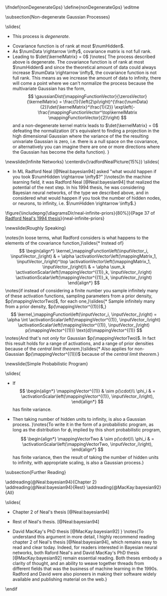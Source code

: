 \ifndef{nonDegenerateGps}
\define{nonDegenerateGps}
\editme

\subsection{Non-degenerate Gaussian Processes}

\slides{
* This process is *degenerate*.
+ Covariance function is of rank at most $\numHidden$.
+ As $\numData \rightarrow \infty$, covariance matrix is not full rank.
+ Leading to $\det{\kernelMatrix} = 0$
}\notes{
The process described above is degenerate. The covariance function is of rank at most $\numHidden$ and since the theoretical amount of data could always increase $\numData \rightarrow \infty$, the covariance function is not full rank. 
This means as we increase the amount of data to infinity, there will come a point where we can't normalize the process because the multivariate Gaussian has the form,
$$
\gaussianDist{\mappingFunctionVector}{\zerosVector}{\kernelMatrix} = \frac{1}{\left(2\pi\right)^{\frac{\numData}{2}}\det{\kernelMatrix}^\frac{1}{2}} \exp\left(-\frac{\mappingFunctionVector^\top\kernelMatrix \mappingFunctionVector}{2}\right)
$$
and a non-degenerate kernel matrix leads to $\det{\kernelMatrix} = 0$ defeating the normalization (it's equivalent to finding a projection in the high dimensional Gaussian where the variance of the the resulting univariate Gaussian is zero, i.e. there is a null space on the covariance, or alternatively you can imagine there are one or more directions where the Gaussian has become the delta function).
}

\newslide{Infinite Networks}
\centerdiv{\radfordNealPicture{15%}}
\slides{
* In ML Radford Neal [@Neal:bayesian94] asked "what would happen if you took  $\numHidden \rightarrow \infty$?"
}\notes{In the machine learning field, it was Radford Neal [@Neal:bayesian94] that realized the potential of the next step. In his 1994 thesis, he was considering Bayesian neural networks, of the type we described above, and in considered what would happen if you took the number of hidden nodes, or neurons, to infinity, i.e. $\numHidden \rightarrow \infty$.}

\figure{\includepng{\diagramsDir/neal-infinite-priors}{80%}}{Page 37 of [Radford Neal's 1994 thesis](http://www.cs.toronto.edu/~radford/ftp/thesis.pdf)}{neal-infinite-priors}


\newslide{Roughly Speaking}

\notes{In loose terms, what Radford considers is what happens to the elements of the covariance function,}\slides{* Instead of}
  $$
  \begin{align*}
  \kernel_\mappingFunction\left(\inputVector_i, \inputVector_j\right) & = \alpha \activationVector\left(\mappingMatrix_1, \inputVector_i\right)^\top \activationVector\left(\mappingMatrix_1, \inputVector_j\right)\\
  & = \alpha \sum_k \activationScalar\left(\mappingVector^{(1)}_k, \inputVector_i\right) \activationScalar\left(\mappingVector^{(1)}_k, \inputVector_j\right)
  \end{align*}
  $$
\notes{if instead of considering a finite number you sample infinitely many of these activation functions, sampling parameters from a prior density, $p(\mappingVectorTwo)$, for each one,}\slides{* Sample infinitely many from a prior density, $p(\mappingVector^{(1)})$,}
$$
\kernel_\mappingFunction\left(\inputVector_i, \inputVector_j\right) = \alpha \int \activationScalar\left(\mappingVector^{(1)}, \inputVector_i\right) \activationScalar\left(\mappingVector^{(1)}, \inputVector_j\right) p(\mappingVector^{(1)}) \text{d}\mappingVector^{(1)}
$$
\notes{And that's not *only* for Gaussian $p(\mappingVectorTwo)$. In fact this result holds for a range of activations, and a range of prior densities because of the *central limit theorem*.}\slides{* Also applies for non-Gaussian $p(\mappingVector^{(1)})$ because of the *central limit theorem*.}

\newslide{Simple Probabilistic Program}

\slides{
* If
  $$
  \begin{align*} 
  \mappingVector^{(1)} & \sim p(\cdot)\\ \phi_i & = \activationScalar\left(\mappingVector^{(1)}, \inputVector_i\right), 
  \end{align*}
  $$
has finite variance.

* Then taking number of hidden units to infinity, is also a Gaussian process.
}\notes{To write it in the form of a probabilistic program, as long as the distribution for $\phi_i$ implied by this short probabilistic program,
  $$
  \begin{align*}
  \mappingVectorTwo & \sim p(\cdot)\\
  \phi_i & = \activationScalar\left(\mappingVectorTwo, \inputVector_i\right), 
  \end{align*}
  $$
has finite variance, then the result of taking the number of hidden units to infinity, with appropriate scaling, is also a Gaussian process.}

\subsection{Further Reading}

\addreading{@Neal:bayesian94}{Chapter 2}
\addreading{@Neal:bayesian94}{Rest}
\addreading{@MacKay:bayesian92}{All}

\slides{
* Chapter 2 of Neal's thesis [@Neal:bayesian94]

* Rest of Neal's thesis. [@Neal:bayesian94]

* David MacKay's PhD thesis [@MacKay:bayesian92] 
}
\notes{To understand this argument in more detail, I highly recommend reading chapter 2 of Neal's thesis [@Neal:bayesian94], which remains easy to read and clear today. Indeed, for readers interested in Bayesian neural networks, both Raford Neal's and David MacKay's PhD thesis [@MacKay:bayesian92] remain essential reading. Both theses embody a clarity of thought, and an ability to weave together threads from different fields that was the business of machine learning in the 1990s. Radford and David were also pioneers in making their software widely available and publishing material on the web.}

\endif
